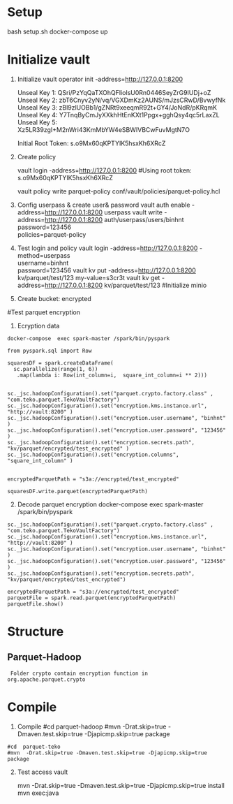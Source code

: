 # Setup
bash setup.sh
docker-compose up

# Initialize vault
  1. Initialize
     vault operator init -address=http://127.0.0.1:8200

     Unseal Key 1: QSri/PzYqQaTXOhQFIiolsU0Rn0446SeyZrG9IUDj+oZ
     Unseal Key 2: zbT6Cnyv2yN/vq/VGXDmKz2AUNS/mJzsCRwD/BvwyfNk
     Unseal Key 3: zBl9zlUOBb1/gZNRt9xeeqmR92t+GY4/JoNdR/pKRqmK
     Unseal Key 4: Y7TnqByCmJyXXkhHtEnKXt1Ppgx+gghQsy4qc5rLaxZL
     Unseal Key 5: Xz5LR39zgI+M2nWri43KmMbYW4eSBWIVBCwFuvMgtN7O

     Initial Root Token: s.o9Mx60qKPTYIK5hsxKh6XRcZ
  2. Create policy

      vault login  -address=http://127.0.0.1:8200   #Using root token:  s.o9Mx60qKPTYIK5hsxKh6XRcZ

      vault policy write parquet-policy conf/vault/policies/parquet-policy.hcl

  3. Config userpass & create user& password
      vault  auth  enable  -address=http://127.0.0.1:8200 userpass
      vault write  -address=http://127.0.0.1:8200  auth/userpass/users/binhnt \
                      password=123456 \
                      policies=parquet-policy

  4. Test login and policy
      vault login  -address=http://127.0.0.1:8200  -method=userpass \
              username=binhnt \
              password=123456
      vault kv put -address=http://127.0.0.1:8200 kv/parquet/test/123  my-value=s3cr3t
      vault kv get -address=http://127.0.0.1:8200 kv/parquet/test/123
#Initialize minio
   1. Create bucket: encrypted

#Test parquet encryption  
  1. Ecryption data

    docker-compose  exec spark-master /spark/bin/pyspark

    from pyspark.sql import Row

    squaresDF = spark.createDataFrame(
      sc.parallelize(range(1, 6))
       .map(lambda i: Row(int_column=i,  square_int_column=i ** 2)))


    sc._jsc.hadoopConfiguration().set("parquet.crypto.factory.class" , "com.teko.parquet.TekoVaultFactory")
    sc._jsc.hadoopConfiguration().set("encryption.kms.instance.url", "http://vault:8200" )
    sc._jsc.hadoopConfiguration().set("encryption.user.username", "binhnt" )
    sc._jsc.hadoopConfiguration().set("encryption.user.password", "123456" )
    sc._jsc.hadoopConfiguration().set("encryption.secrets.path", "kv/parquet/encrypted/test_encrypted" )
    sc._jsc.hadoopConfiguration().set("encryption.columns", "square_int_column" )


    encryptedParquetPath = "s3a://encrypted/test_encrypted"

    squaresDF.write.parquet(encryptedParquetPath)

  2. Decode parquet encryption
    docker-compose  exec spark-master /spark/bin/pyspark

    sc._jsc.hadoopConfiguration().set("parquet.crypto.factory.class" , "com.teko.parquet.TekoVaultFactory")
    sc._jsc.hadoopConfiguration().set("encryption.kms.instance.url", "http://vault:8200" )
    sc._jsc.hadoopConfiguration().set("encryption.user.username", "binhnt" )
    sc._jsc.hadoopConfiguration().set("encryption.user.password", "123456" )
    sc._jsc.hadoopConfiguration().set("encryption.secrets.path", "kv/parquet/encrypted/test_encrypted")

    encryptedParquetPath = "s3a://encrypted/test_encrypted"
    parquetFile = spark.read.parquet(encryptedParquetPath)
    parquetFile.show()




# Structure
  ## Parquet-Hadoop
     Folder crypto contain encryption function in org.apache.parquet.crypto

# Compile

  1. Compile
    #cd  parquet-hadoop
    #mvn  -Drat.skip=true -Dmaven.test.skip=true -Djapicmp.skip=true  package

    #cd  parquet-teko
    #mvn  -Drat.skip=true -Dmaven.test.skip=true -Djapicmp.skip=true  package

  2. Test access vault

      mvn  -Drat.skip=true -Dmaven.test.skip=true -Djapicmp.skip=true  install
      mvn exec:java
